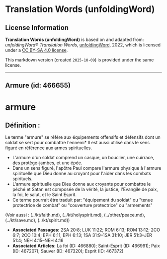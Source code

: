 # Translation Words (unfoldingWord)

## License Information

**Translation Words (unfoldingWord)** is based on and adapted from: _unfoldingWord® Translation Words_, [unfoldingWord](https://unfoldingword.org/utw), 2022, which is licensed under a [CC BY-SA 4.0 license](https://creativecommons.org/licenses/by-sa/4.0/legalcode.en).

This markdown version (created `2025-10-09`) is provided under the same license.



--------------------------------

## Armure (id: 466655)

armure
======

Définition :
------------

Le terme "armure" se réfère aux équipements offensifs et défensifs dont un soldat se sert pour combattre l'ennemi\* Il est aussi utilisé dans le sens figuré en référence aux armes spirituelles.

* L'armure d'un soldat comprend un casque, un bouclier, une cuirrace, des protège\-jambes, et une épée.
* Dans un sens figuré, l'apôtre Paul compare l'armure physique à l'armure spirituelle que Dieu donne au croyant pour l'aider dans les combats spirituels.
* L'armure spirituelle que Dieu donne aux croyants pour combattre le péché et Satan est composée de la vérité, la justice, l'Evangile de paix, la foi, le salut, et le Saint Esprit.
* Ce terme pourrait être traduit par: "équipement du soldat" ou "tenue protectrice de combat" ou "couverture protectrice" ou "armements"

(Voir aussi : (../kt/faith.md), (../kt/holyspirit.md), (../other/peace.md), (../kt/save.md), (../kt/spirit.md))

* **Associated Passages:** 2SA 20:8; LUK 11:22; ROM 6:13; ROM 13:12; 2CO 6:7; 2CO 10:4; EPH 6:11; EPH 6:13; 1SA 31:9–1SA 31:10; JER 51:3–JER 51:4; NEH 4:15–NEH 4:16
* **Associated Articles:** La foi (ID: 466880); Saint-Esprit (ID: 466991); Paix (ID: 467207); Sauver (ID: 467320); Esprit (ID: 467372)

